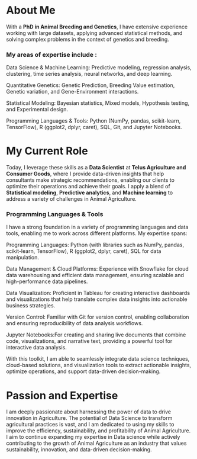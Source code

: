 # About Me

With a **PhD in Animal Breeding and Genetics**, I have extensive experience working with large datasets, applying advanced statistical methods, and solving complex problems in the context of genetics and breeding. 
### My areas of expertise include : 
Data Science & Machine Learning: Predictive modeling, regression analysis, clustering, time series analysis, neural networks, and deep learning.

Quantitative Genetics: Genetic Prediction, Breeding Value estimation, Genetic variation, and Gene-Environment interactions.

Statistical Modeling: Bayesian statistics, Mixed models, Hypothesis testing, and Experimental design.

Programming Languages & Tools: Python (NumPy, pandas, scikit-learn, TensorFlow), R (ggplot2, dplyr, caret), SQL, Git, and Jupyter Notebooks.

# My Current Role

Today, I leverage these skills as a **Data Scientist** at **Telus Agriculture and Consumer Goods**, where I provide data-driven insights that help consultants make strategic recommendations, enabling our clients to optimize their operations and achieve their goals. I apply a blend of **Statistical modeling**, **Predictive analytics**, and **Machine learning** to address a variety of challenges in Animal Agriculture. 

### Programming Languages & Tools

I have a strong foundation in a variety of programming languages and data tools, enabling me to work across different platforms. My expertise spans:

Programming Languages: Python (with libraries such as NumPy, pandas, scikit-learn, TensorFlow), R (ggplot2, dplyr, caret), SQL for data manipulation.

Data Management & Cloud Platforms: Experience with Snowflake for cloud data warehousing and efficient data management, ensuring scalable and high-performance data pipelines.

Data Visualization: Proficient in Tableau for creating interactive dashboards and visualizations that help translate complex data insights into actionable business strategies.

Version Control: Familiar with Git for version control, enabling collaboration and ensuring reproducibility of data analysis workflows.

Jupyter Notebooks:For creating and sharing live documents that combine code, visualizations, and narrative text, providing a powerful tool for interactive data analysis.

With this toolkit, I am able to seamlessly integrate data science techniques, cloud-based solutions, and visualization tools to extract actionable insights, optimize operations, and support data-driven decision-making.

# Passion and Expertise

I am deeply passionate about harnessing the power of data to drive innovation in Agriculture. The potential of Data Science to transform agricultural practices is vast, and I am dedicated to using my skills to improve the efficiency, sustainability, and profitability of Animal Agriculture. 
I aim to continue expanding my expertise in Data science while actively contributing to the growth of Animal Agriculture as an industry that values sustainability, innovation, and data-driven decision-making.

